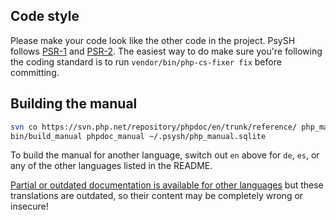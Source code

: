## Code style

Please make your code look like the other code in the project. PsySH follows [PSR-1](http://php-fig.org/psr/psr-1/) and [PSR-2](http://php-fig.org/psr/psr-2/). The easiest way to do make sure you're following the coding standard is to run `vendor/bin/php-cs-fixer fix` before committing.


## Building the manual

```sh
svn co https://svn.php.net/repository/phpdoc/en/trunk/reference/ php_manual
bin/build_manual phpdoc_manual ~/.psysh/php_manual.sqlite
```

To build the manual for another language, switch out `en` above for `de`, `es`, or any of the other languages listed in the README.

[Partial or outdated documentation is available for other languages](http://www.php.net/manual/help-translate.php) but these translations are outdated, so their content may be completely wrong or insecure!
